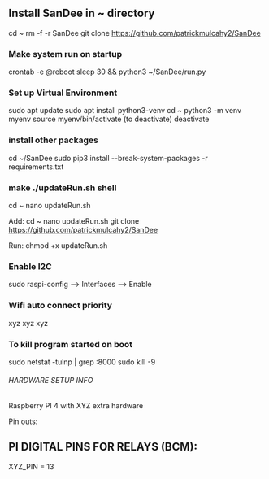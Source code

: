 ## Install SanDee in ~ directory
cd ~
rm -f -r SanDee
git clone https://github.com/patrickmulcahy2/SanDee


### Make system run on startup
crontab -e
@reboot sleep 30 && python3 ~/SanDee/run.py


### Set up Virtual Environment
sudo apt update
sudo apt install python3-venv
cd ~
python3 -m venv myenv
source myenv/bin/activate
(to deactivate)
deactivate


### install other packages
cd ~/SanDee
sudo pip3 install --break-system-packages -r requirements.txt


### make ./updateRun.sh shell
cd ~
nano updateRun.sh

Add:
cd ~
nano updateRun.sh
git clone https://github.com/patrickmulcahy2/SanDee

Run:
chmod +x updateRun.sh


### Enable I2C
sudo raspi-config
--> Interfaces 
--> Enable


### Wifi auto connect priority
xyz
xyz
xyz


### To kill program started on boot
sudo netstat -tulnp | grep :8000
sudo kill -9 <PID>



###### HARDWARE SETUP INFO ##########

Raspberry PI 4 with XYZ extra hardware

Pin outs:

## PI DIGITAL PINS FOR RELAYS (BCM):
XYZ_PIN = 13
